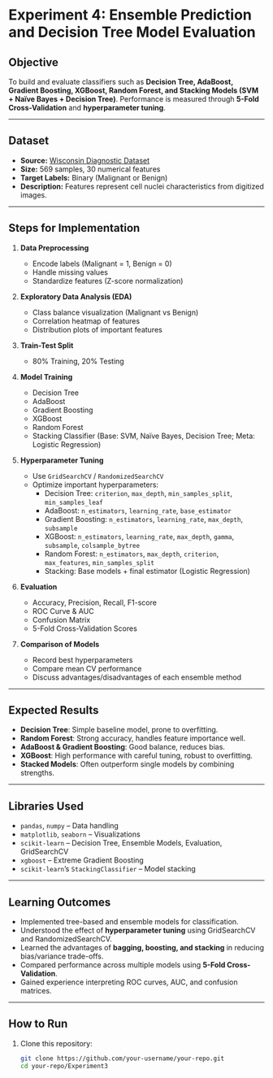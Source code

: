 # Experiment 4: Ensemble Prediction and Decision Tree Model Evaluation

## Objective
To build and evaluate classifiers such as **Decision Tree, AdaBoost, Gradient Boosting, XGBoost, Random Forest, and Stacking Models (SVM + Naïve Bayes + Decision Tree)**. Performance is measured through **5-Fold Cross-Validation** and **hyperparameter tuning**.

---

## Dataset
- **Source:** [Wisconsin Diagnostic Dataset](https://archive.ics.uci.edu/ml/datasets/Breast+Cancer+Wisconsin+%28Diagnostic%29)  
- **Size:** 569 samples, 30 numerical features  
- **Target Labels:** Binary (Malignant or Benign)  
- **Description:** Features represent cell nuclei characteristics from digitized images.

---

## Steps for Implementation
1. **Data Preprocessing**
   - Encode labels (Malignant = 1, Benign = 0)
   - Handle missing values
   - Standardize features (Z-score normalization)

2. **Exploratory Data Analysis (EDA)**
   - Class balance visualization (Malignant vs Benign)
   - Correlation heatmap of features
   - Distribution plots of important features

3. **Train-Test Split**
   - 80% Training, 20% Testing

4. **Model Training**
   - Decision Tree
   - AdaBoost
   - Gradient Boosting
   - XGBoost
   - Random Forest
   - Stacking Classifier (Base: SVM, Naïve Bayes, Decision Tree; Meta: Logistic Regression)

5. **Hyperparameter Tuning**
   - Use `GridSearchCV` / `RandomizedSearchCV`
   - Optimize important hyperparameters:
     - Decision Tree: `criterion`, `max_depth`, `min_samples_split`, `min_samples_leaf`
     - AdaBoost: `n_estimators`, `learning_rate`, `base_estimator`
     - Gradient Boosting: `n_estimators`, `learning_rate`, `max_depth`, `subsample`
     - XGBoost: `n_estimators`, `learning_rate`, `max_depth`, `gamma`, `subsample`, `colsample_bytree`
     - Random Forest: `n_estimators`, `max_depth`, `criterion`, `max_features`, `min_samples_split`
     - Stacking: Base models + final estimator (Logistic Regression)

6. **Evaluation**
   - Accuracy, Precision, Recall, F1-score
   - ROC Curve & AUC
   - Confusion Matrix
   - 5-Fold Cross-Validation Scores

7. **Comparison of Models**
   - Record best hyperparameters
   - Compare mean CV performance
   - Discuss advantages/disadvantages of each ensemble method

---

## Expected Results
- **Decision Tree**: Simple baseline model, prone to overfitting.  
- **Random Forest**: Strong accuracy, handles feature importance well.  
- **AdaBoost & Gradient Boosting**: Good balance, reduces bias.  
- **XGBoost**: High performance with careful tuning, robust to overfitting.  
- **Stacked Models**: Often outperform single models by combining strengths.  

---

## Libraries Used
- `pandas`, `numpy` – Data handling
- `matplotlib`, `seaborn` – Visualizations
- `scikit-learn` – Decision Tree, Ensemble Models, Evaluation, GridSearchCV
- `xgboost` – Extreme Gradient Boosting
- `scikit-learn`’s `StackingClassifier` – Model stacking

---

## Learning Outcomes
- Implemented tree-based and ensemble models for classification.
- Understood the effect of **hyperparameter tuning** using GridSearchCV and RandomizedSearchCV.
- Learned the advantages of **bagging, boosting, and stacking** in reducing bias/variance trade-offs.
- Compared performance across multiple models using **5-Fold Cross-Validation**.
- Gained experience interpreting ROC curves, AUC, and confusion matrices.

---

## How to Run
1. Clone this repository:
   ```bash
   git clone https://github.com/your-username/your-repo.git
   cd your-repo/Experiment3
